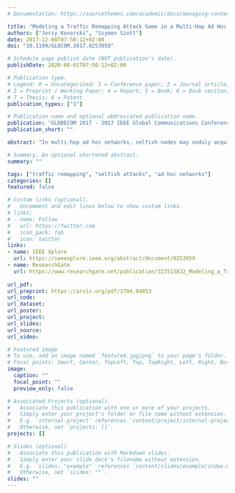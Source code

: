 ```yaml
---
# Documentation: https://sourcethemes.com/academic/docs/managing-content/

title: "Modeling a Traffic Remapping Attack Game in a Multi-Hop Ad Hoc Network"
authors: ["Jerzy Konorski", "Szymon Szott"]
date: 2017-12-08T07:50:12+02:00
doi: "10.1109/GLOCOM.2017.8253959"

# Schedule page publish date (NOT publication's date).
publishDate: 2020-08-01T07:50:12+02:00

# Publication type.
# Legend: 0 = Uncategorized; 1 = Conference paper; 2 = Journal article;
# 3 = Preprint / Working Paper; 4 = Report; 5 = Book; 6 = Book section;
# 7 = Thesis; 8 = Patent
publication_types: ["1"]

# Publication name and optional abbreviated publication name.
publication: "GLOBECOM 2017 - 2017 IEEE Global Communications Conference, Singapore, 2017"
publication_short: ""

abstract: "In multi-hop ad hoc networks, selfish nodes may unduly acquire high quality of service (QoS) by assigning higher priority to source packets and lower priority to transit packets. Such traffic remapping attacks (TRAs) are cheap to launch, impossible to prevent, hard to detect, and harmful to non-selfish nodes. While studied mostly in single-hop wireless network settings, TRAs have resisted analysis in multi-hop settings. In his paper we offer a game-theoretic approach: we derive a formal model of opportunistic TRAs, define a TRA game with a heuristic rank-based payoff function, and propose a boundedly rational multistage attack strategy that both selfish and non-selfish nodes are free to use. Thus non- selfish nodes are allowed to respond in kind to selfish ones. We characterize the form of equilibrium that the multistage play reaches and verify via simulation that it often coincides with a Nash equilibrium in which harmful TRAs are curbed in the first place, whereas harmless ones need not be."

# Summary. An optional shortened abstract.
summary: ""

tags: ["traffic remapping", "selfish attacks", "ad hoc networks"]
categories: []
featured: false

# Custom links (optional).
#   Uncomment and edit lines below to show custom links.
# links:
# - name: Follow
#   url: https://twitter.com
#   icon_pack: fab
#   icon: twitter
links:
- name: IEEE Xplore
  url: https://ieeexplore.ieee.org/abstract/document/8253959
- name: ResearchGate
  url: https://www.researchgate.net/publication/322515832_Modeling_a_Traffic_Remapping_Attack_Game_in_a_Multi-Hop_Ad_Hoc_Network
  
url_pdf:
url_preprint: https://arxiv.org/pdf/1704.04053
url_code:
url_dataset:
url_poster:
url_project:
url_slides:
url_source:
url_video:

# Featured image
# To use, add an image named `featured.jpg/png` to your page's folder. 
# Focal points: Smart, Center, TopLeft, Top, TopRight, Left, Right, BottomLeft, Bottom, BottomRight.
image:
  caption: ""
  focal_point: ""
  preview_only: false

# Associated Projects (optional).
#   Associate this publication with one or more of your projects.
#   Simply enter your project's folder or file name without extension.
#   E.g. `internal-project` references `content/project/internal-project/index.md`.
#   Otherwise, set `projects: []`.
projects: []

# Slides (optional).
#   Associate this publication with Markdown slides.
#   Simply enter your slide deck's filename without extension.
#   E.g. `slides: "example"` references `content/slides/example/index.md`.
#   Otherwise, set `slides: ""`.
slides: ""
---
```

